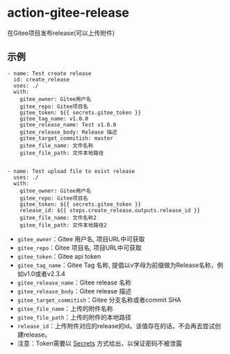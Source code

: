 # action-gitee-release
在Gitee项目发布release(可以上传附件)

## 示例

```
- name: Test create release
  id: create_release
  uses: ./
  with:
    gitee_owner: Gitee用户名
    gitee_repo: Gitee项目名
    gitee_token: ${{ secrets.gitee_token }}
    gitee_tag_name: v1.0.0
    gitee_release_name: Test v1.0.0
    gitee_release_body: Release 描述
    gitee_target_commitish: master
    gitee_file_name: 文件名称
    gitee_file_path: 文件本地路径

      
- name: Test upload file to exist release
  uses: ./
  with:
    gitee_owner: Gitee用户名
    gitee_repo: Gitee项目名
    gitee_token: ${{ secrets.gitee_token }}
    release_id: ${{ steps.create_release.outputs.release_id }}
    gitee_file_name: 文件名称2
    gitee_file_path: 文件本地路径2
```

- `gitee_owner`：Gitee 用户名, 项目URL中可获取
- `gitee_repo`：Gitee 项目名, 项目URL中可获取
- `gitee_token`：Gitee api token
- `gitee_tag_name`：Gitee Tag 名称, 提倡以v字母为前缀做为Release名称，例如v1.0或者v2.3.4
- `gitee_release_name`：Gitee release 名称
- `gitee_release_body`：Gitee release 描述
- `gitee_target_commitish`：Gitee 分支名称或者commit SHA
- `gitee_file_name`：上传的附件名称
- `gitee_file_path`：上传的附件的本地路径
- `release_id`：上传附件对应的release的id。该值存在的话，不会再去尝试创建release。
- 注意：Token需要以 [Secrets](https://docs.github.com/cn/actions/reference/encrypted-secrets) 方式给出，以保证密码不被泄露



